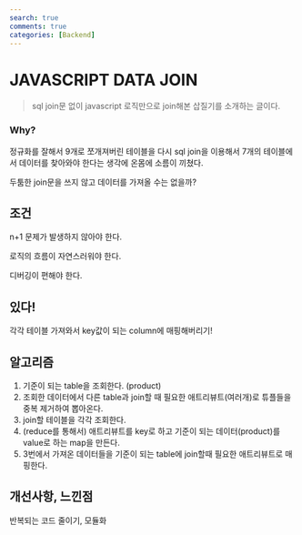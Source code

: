 ```yaml
---
search: true
comments: true
categories: [Backend]
---
```


# JAVASCRIPT DATA JOIN

> sql join문 없이 javascript 로직만으로 join해본 삽질기를 소개하는 글이다.

### Why?

정규화를 잘해서 9개로 쪼개져버린 테이블을 다시 sql join을 이용해서 7개의 테이블에서 데이터를 찾아와야 한다는 생각에 온몸에 소름이 끼쳤다.

두툼한 join문을 쓰지 않고 데이터를 가져올 수는 없을까?



## 조건

n+1 문제가 발생하지 않아야 한다.

로직의 흐름이 자연스러워야 한다.

디버깅이 편해야 한다.



## 있다!

각각 테이블 가져와서 key값이 되는 column에 매핑해버리기!



## 알고리즘

1. 기준이 되는 table을 조회한다. (product)
2. 조회한 데이터에서 다른 table과 join할 때 필요한 애트리뷰트(여러개)로 튜플들을 중복 제거하여 뽑아온다.
3. join할 테이블을 각각 조회한다.
4. (reduce를 통해서) 애트리뷰트를 key로 하고 기준이 되는 데이터(product)를 value로 하는 map을 만든다.
5. 3번에서 가져온 데이터들을 기준이 되는 table에 join할때 필요한 애트리뷰트로 매핑한다.



## 개선사항, 느낀점

반복되는 코드 줄이기, 모듈화

